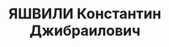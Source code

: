 ---
title: ЯШВИЛИ Константин Джибраилович
description: 'Род. в 1900, Зестафонский (Джугельский) район, с. Зоврети, грузин. Род
  занятий: к моменту ареста работал в городском управлении Груз. конторы Госбанка
  главным бухгалтером.

  Осужден Тройкой при НКВД ГССР 10.12.1937. Мера наказания: расстрел с конфискацией
  личного имущества. Дата расстрела: 12.12.1937'
---